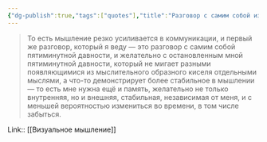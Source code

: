 ```yaml
---
{"dg-publish":true,"tags":["quotes"],"title":"Разговор с самим собой из прошлого","date":"2021-08-26T11:18:00+03:00","modified_at":"2022-07-03T20:02:24+03:00","permalink":"/quotes/202108261118/","dgHomeLink":false,"dgPassFrontmatter":true}
---
```



> То есть мышление резко усиливается в коммуникации, и первый же разговор, который я веду — это разговор с самим собой пятиминутной давности, и желательно с остановленным мной пятиминутной давности, который не мигает разными появляющимися из мыслительного образного киселя отдельными мыслями, а что-то демонстрирует более стабильное в мышлении — то есть мне нужна ещё и память, желательно не только внутренняя, но и внешняя, стабильная, независимая от меня, и с меньшей вероятностью измениться во времени, в том числе забыться.

Link:: [[Визуальное мышление]]

